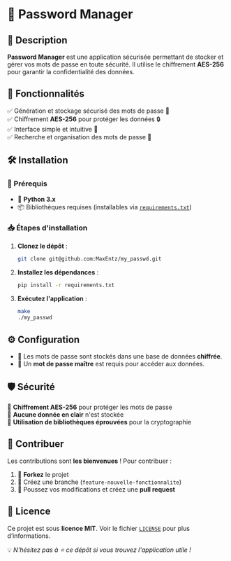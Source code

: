 # 🔐 Password Manager

## 🌟 Description
**Password Manager** est une application sécurisée permettant de stocker et gérer vos mots de passe en toute sécurité. Il utilise le chiffrement **AES-256** pour garantir la confidentialité des données.

## 🚀 Fonctionnalités
✅ Génération et stockage sécurisé des mots de passe 🔑  
✅ Chiffrement **AES-256** pour protéger les données 🔒  
✅ Interface simple et intuitive 🎨  
✅ Recherche et organisation des mots de passe 📂  

## 🛠️ Installation
### 📌 Prérequis
- 🐍 **Python 3.x**
- 📦 Bibliothèques requises (installables via [`requirements.txt`](./requirements.txt))

### 📥 Étapes d'installation
1. **Clonez le dépôt** :
   ```sh
   git clone git@github.com:MaxEntz/my_passwd.git
   ```
2. **Installez les dépendances** :
   ```sh
   pip install -r requirements.txt
   ```
3. **Exécutez l'application** :
   ```sh
   make
   ./my_passwd
   ```

## ⚙️ Configuration
- 🔑 Les mots de passe sont stockés dans une base de données **chiffrée**.
- 🔐 Un **mot de passe maître** est requis pour accéder aux données.

## 🛡️ Sécurité
🔏 **Chiffrement AES-256** pour protéger les mots de passe  
🚫 **Aucune donnée en clair** n'est stockée  
🔬 **Utilisation de bibliothèques éprouvées** pour la cryptographie  

## 🤝 Contribuer
Les contributions sont **les bienvenues** ! Pour contribuer :
1. 🍴 **Forkez** le projet
2. 🌿 Créez une branche (`feature-nouvelle-fonctionnalite`)
3. 🚀 Poussez vos modifications et créez une **pull request**

## 📜 Licence
Ce projet est sous **licence MIT**. Voir le fichier [`LICENSE`](./LICENSE) pour plus d’informations.

💡 *N'hésitez pas à ⭐ ce dépôt si vous trouvez l'application utile !*

